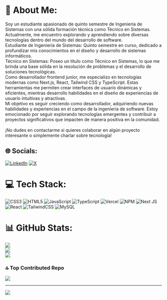 # 💫 About Me:
Soy un estudiante apasionado de quinto semestre de Ingeniería de Sistemas con una sólida formación técnica como Técnico en Sistemas. Actualmente, me encuentro explorando y aprendiendo sobre diversas tecnologías dentro del mundo del desarrollo de software.<br>Estudiante de Ingeniería de Sistemas: Quinto semestre en curso, dedicado a profundizar mis conocimientos en el diseño y desarrollo de sistemas informáticos.<br>Técnico en Sistemas: Poseo un título como Técnico en Sistemas, lo que me brinda una base sólida en la resolución de problemas y el desarrollo de soluciones tecnológicas.<br>Como desarrollador frontend junior, me especializo en tecnologías modernas como Next.js, React, Tailwind CSS y TypeScript. Estas herramientas me permiten crear interfaces de usuario dinámicas y eficientes, mientras desarrollo habilidades en el diseño de experiencias de usuario intuitivas y atractivas.<br>Mi objetivo es seguir creciendo como desarrollador, adquiriendo nuevas habilidades y experiencias en el campo de la ingeniería de software. Estoy emocionado por seguir explorando tecnologías emergentes y contribuir a proyectos significativos que impacten de manera positiva en la comunidad.<br><br>¡No dudes en contactarme si quieres colaborar en algún proyecto interesante o simplemente charlar sobre tecnología!


## 🌐 Socials:
[![LinkedIn](https://img.shields.io/badge/LinkedIn-%230077B5.svg?logo=linkedin&logoColor=white)](https://linkedin.com/in/https://www.linkedin.com/in/emmanuel-fajardo-67ab45260) [![X](https://img.shields.io/badge/X-black.svg?logo=X&logoColor=white)](https://x.com/https://twitter.com/Fajardo1753L) 

# 💻 Tech Stack:
![CSS3](https://img.shields.io/badge/css3-%231572B6.svg?style=for-the-badge&logo=css3&logoColor=white) ![HTML5](https://img.shields.io/badge/html5-%23E34F26.svg?style=for-the-badge&logo=html5&logoColor=white) ![JavaScript](https://img.shields.io/badge/javascript-%23323330.svg?style=for-the-badge&logo=javascript&logoColor=%23F7DF1E) ![TypeScript](https://img.shields.io/badge/typescript-%23007ACC.svg?style=for-the-badge&logo=typescript&logoColor=white) ![Vercel](https://img.shields.io/badge/vercel-%23000000.svg?style=for-the-badge&logo=vercel&logoColor=white) ![NPM](https://img.shields.io/badge/NPM-%23CB3837.svg?style=for-the-badge&logo=npm&logoColor=white) ![Next JS](https://img.shields.io/badge/Next-black?style=for-the-badge&logo=next.js&logoColor=white) ![React](https://img.shields.io/badge/react-%2320232a.svg?style=for-the-badge&logo=react&logoColor=%2361DAFB) ![TailwindCSS](https://img.shields.io/badge/tailwindcss-%2338B2AC.svg?style=for-the-badge&logo=tailwind-css&logoColor=white) ![MySQL](https://img.shields.io/badge/mysql-%2300000f.svg?style=for-the-badge&logo=mysql&logoColor=white)
# 📊 GitHub Stats:
![](https://github-readme-stats.vercel.app/api?username=DevFajardo&theme=dark&hide_border=false&include_all_commits=false&count_private=false)<br/>
![](https://github-readme-streak-stats.herokuapp.com/?user=DevFajardo&theme=dark&hide_border=false)<br/>
![](https://github-readme-stats.vercel.app/api/top-langs/?username=DevFajardo&theme=dark&hide_border=false&include_all_commits=false&count_private=false&layout=compact)

### 🔝 Top Contributed Repo
![](https://github-contributor-stats.vercel.app/api?username=DevFajardo&limit=5&theme=onedark&combine_all_yearly_contributions=true)

---
[![](https://visitcount.itsvg.in/api?id=DevFajardo&icon=5&color=4)](https://visitcount.itsvg.in)

<!-- Proudly created with GPRM ( https://gprm.itsvg.in ) -->
